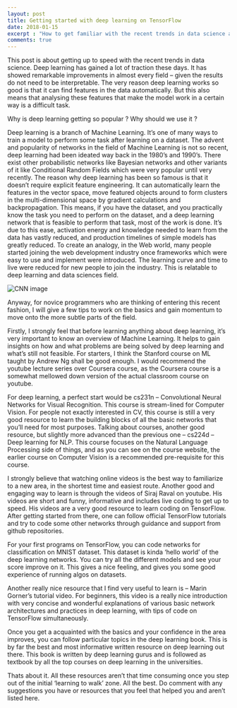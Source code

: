 ```yaml
---
layout: post
title: Getting started with deep learning on TensorFlow
date: 2018-01-15
excerpt : "How to get familiar with the recent trends in data science and machine learning."
comments: true
---
```


This post is about getting up to speed with the recent trends in data science. Deep learning has gained a lot of traction these days. It has showed remarkable improvements in almost every field – given the results do not need to be interpretable. The very reason deep learning works so good is that it can find features in the data automatically. But this also means that analysing these features that make the model work in a certain way is a difficult task.

Why is deep learning getting so popular ? Why should we use it ? 

Deep learning is a branch of Machine Learning. It’s one of many ways to train a model to perform some task after learning on a dataset. The advent and popularity of networks in the field of Machine Learning is not so recent, deep learning had been ideated way back in the 1980’s and 1990’s. There exist other probabilistic networks like Bayesian networks and other variants of it like Conditional Random Fields which were very popular until very recently. The reason why deep learning has been so famous is that it doesn’t require explicit feature engineering. It can automatically learn the features in the vector space, move featured objects around to form clusters in the multi-dimensional space by gradient calculations and backpropagation. This means, if you have the dataset, and you practically know the task you need to perform on the dataset, and a deep learning network that is feasible to perform that task, most of the work is done. It’s due to this ease, activation energy and knowledge needed to learn from the data has vastly reduced, and production timelines of simple models has greatly reduced. To create an analogy, in the Web world, many people started joining the web development industry once frameworks which were easy to use and implement were introduced. The learning curve and time to live were reduced for new people to join the industry. This is relatable to deep learning and data sciences field.

![CNN image]({{site.url}}/images/deep-learning-with-tensorflow.png)

Anyway, for novice programmers who are thinking of entering this recent fashion, I will give a few tips to work on the basics and gain momentum to move onto the more subtle parts of the field.

Firstly, I strongly feel that before learning anything about deep learning, it’s very important to know an overview of Machine Learning. It helps to gain insights on how and what problems are being solved by deep learning and what’s still not feasible. For starters, I think the Stanford course on ML taught by Andrew Ng shall be good enough. I would recommend the youtube lecture series over Coursera course, as the Coursera course is a somewhat mellowed down version of the actual classroom course on youtube.

For deep learning, a perfect start would be cs231n – Convolutional Neural Networks for Visual Recognition. This course is stream-lined for Computer Vision. For people not exactly interested in CV, this course is still a very good resource to learn the building blocks of all the basic networks that you’ll need for most purposes. Talking about courses, another good resource, but slightly more advanced than the previous one – cs224d – Deep learning for NLP. This course focuses on the Natural Language Processing side of things, and as you can see on the course website, the earlier course on Computer Vision is a recommended pre-requisite for this course.

I strongly believe that watching online videos is the best way to familiarize to a new area, in the shortest time and easiest route. Another good and engaging way to learn is through the videos of Siraj Raval on youtube. His videos are short and funny, informative and includes live coding to get up to speed. His videos are a very good resource to learn coding on TensorFlow. After getting started from there, one can follow official TensorFlow tutorials and try to code some other networks through guidance and support from github repositories.

For your first programs on TensorFlow, you can code networks for classification on MNIST dataset. This dataset is kinda ‘hello world’ of the deep learning networks. You can try all the different models and see your score improve on it. This gives a nice feeling, and gives you some good experience of running algos on datasets.

Another really nice resource that I find very useful to learn is – Marin Gorner’s tutorial video. For beginners, this video is a really nice introduction with very concise and wonderful explanations of various basic network architectures and practices in deep learning, with tips of code on TensorFlow simultaneously.

Once you get a acquainted with the basics and your confidence in the area improves, you can follow particular topics in the deep learning book. This is by far the best and most informative written resource on deep learning out there. This book is written by deep learning gurus and is followed as textbook by all the top courses on deep learning in the universities.

Thats about it. All these resources aren’t that time consuming once you step out of the initial ‘learning to walk’ zone. All the best. Do comment with any suggestions you have or resources that you feel that helped you and aren’t listed here.
